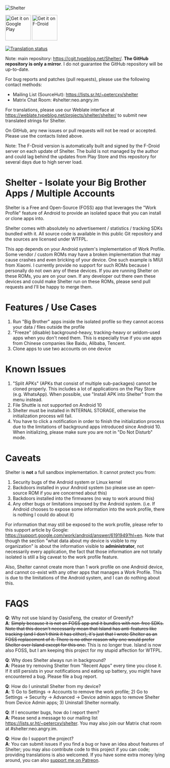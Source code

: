 ![Shelter](https://cgit.typeblog.net/Shelter/plain/art/ic_launcher_egg-web.png)

<a href='https://play.google.com/store/apps/details?id=net.typeblog.shelter&pcampaignid=MKT-Other-global-all-co-prtnr-py-PartBadge-Mar2515-1'><img alt='Get it on Google Play' src='https://play.google.com/intl/en_us/badges/images/generic/en_badge_web_generic.png' height="80"/></a>
<a href="https://f-droid.org/app/net.typeblog.shelter"><img src="https://f-droid.org/badge/get-it-on.png" alt="Get it on F-Droid" height="80"></a>

<a href="http://weblate.typeblog.net/engage/shelter/?utm_source=widget">
  <img src="http://weblate.typeblog.net/widgets/shelter/-/shelter/multi-auto.svg" alt="Translation status" />
</a>

Note: main repository: <https://cgit.typeblog.net/Shelter/>. __The GitHub repository is only a mirror__. I do not guarantee the GitHub repository will be up-to-date.

For bug reports and patches (pull requests), please use the following contact methods:

- Mailing List (SourceHut): <https://lists.sr.ht/~petercxy/shelter>
- Matrix Chat Room: #shelter:neo.angry.im

For translations, please use our Weblate interface at <https://weblate.typeblog.net/projects/shelter/shelter/> to submit new translated strings for Shelter.

On GitHub, any new issues or pull requests will not be read or accepted. Please use the contacts listed above.

Note: The F-Droid version is automatically built and signed by the F-Droid server on each update of Shelter. The build is not managed by the author and could lag behind the updates from Play Store and this repository for several days due to high server load.


Shelter - Isolate your Big Brother Apps / Multiple Accounts
===

Shelter is a Free and Open-Source (FOSS) app that leverages the "Work Profile" feature of Android to provide an isolated space that you can install or clone apps into.

Shelter comes with absolutely no advertisement / statistics / tracking SDKs bundled with it. All source code is available in this public Git repository and the sources are licensed under WTFPL.

This app depends on your Android system's implementation of Work Profile. Some vendor / custom ROMs may have a broken implementation that may cause crashes and even bricking of your device. One such example is MIUI from Xiaomi. I currently provide no support for such ROMs because I personally do not own any of these devices. If you are running Shelter on these ROMs, you are on your own. If any developer out there own these devices and could make Shelter run on these ROMs, please send pull requests and I'll be happy to merge them.

Features / Use Cases
===

1. Run "Big Brother" apps inside the isolated profile so they cannot access your data / files outside the profile
2. "Freeze" (disable) background-heavy, tracking-heavy or seldom-used apps when you don't need them. This is especially true if you use apps from Chinese companies like Baidu, Alibaba, Tencent.
3. Clone apps to use two accounts on one device

Known Issues
===

1. "Split APKs" (APKs that consist of multiple sub-packages) cannot be cloned properly. This includes a lot of applications on the Play Store (e.g. WhatsApp). When possible, use "Install APK into Shelter" from the menu instead.
2. File Shuttle is not supported on Android 10
3. Shelter must be installed in INTERNAL STORAGE, otherwise the initialization process will fail.
4. You have to click a notification in order to finish the initialization process due to the limitations of background apps introduced since Android 10. When initializing, please make sure you are not in "Do Not Disturb" mode.

Caveats
===

Shelter is __not__ a full sandbox implementation. It cannot protect you from:

1. Security bugs of the Android system or Linux kernel
2. Backdoors installed in your Android system (so please use an open-source ROM if you are concerned about this)
3. Backdoors installed into the firmwares (no way to work around this)
4. Any other bugs or limitations imposed by the Android system. (i.e. If Android chooses to expose some information into the work profile, there is nothing I could do about it)

For information that may still be exposed to the work profile, please refer to this support article by Google: <https://support.google.com/work/android/answer/6191949?hl=en>. Note that though the section "what data about my device is visible to my organization" is about the information visible to __administrator__, not necessarily every application, the fact that those information are not totally isolated is still a big caveat to the work profile feature.

Also, Shelter cannot create more than 1 work profile on one Android device, and cannot co-exist with any other apps that manages a Work Profile. This is due to the limitations of the Android system, and I can do nothing about this.

FAQS
===

**Q**: Why not use Island by OasisFeng, the creator of Greenify?  
**A**: ~~Simply because it is not an FOSS app and it bundles with non-free SDKs. Note that this doesn't necessarily mean that Island has anti-features like tracking (and I don't think it has either), it's just that I wrote Shelter as an FOSS replacement of it. There is no other reason why one would prefer Shelter over Island except for this one.~~ This is no longer true. Island is now also FOSS, but I am keeping this project for my stupid affection for WTFPL.

**Q**: Why does Shelter always run in background?  
**A**: Please try removing Shelter from "Recent Apps" every time you close it. If it still persists in your notifications and eating up battery, you might have encountered a bug. Please file a bug report.

**Q**: How do I uninstall Shelter from my device?  
**A**: 1) Go to Settings -> Accounts to remove the work profile; 2) Go to Settings -> Security -> Advanced -> Device admin apps to remove Shelter from Device Admin apps; 3) Uninstall Shelter normally.

**Q**: If I encounter bugs, how do I report them?  
**A**: Please send a message to our mailing list <https://lists.sr.ht/~petercxy/shelter>. You may also join our Matrix chat room at #shelter:neo.angry.im. 

**Q**: How do I support the project?  
**A**: You can submit issues if you find a bug or have an idea about features of Shelter; you may also contribute code to this project if you can code; providing translations is also welcomed. If you have some extra money lying around, you can also [support me on Patreon](https://www.patreon.com/PeterCxy).
